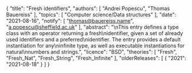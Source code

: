 {
    "title": "Fresh identifiers",
    "authors": [
        "Andrei Popescu",
        "Thomas Bauereiss"
    ],
    "topics": [
        "Computer science/Data structures"
    ],
    "date": "2021-08-16",
    "notify": [
        "thomas@bauereiss.name",
        "a.popescu@sheffield.ac.uk"
    ],
    "abstract": "\nThis entry defines a type class with an operator returning a fresh\nidentifier, given a set of already used identifiers and a preferred\nidentifier.  The entry provides a default instantiation for any\ninfinite type, as well as executable instantiations for natural\nnumbers and strings.",
    "licence": "BSD",
    "theories": [
        "Fresh",
        "Fresh_Nat",
        "Fresh_String",
        "Fresh_Infinite"
    ],
    "olderReleases": [
        {
            "2021": "2021-08-18"
        }
    ]
}